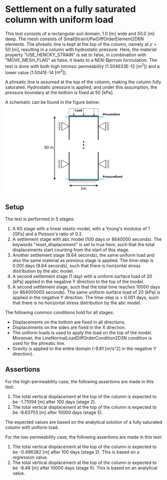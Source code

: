 # Settlement on a fully saturated column with uniform load
This test consists of a rectangular soil domain, 1.0 [m] wide and 50.0 [m] deep. The mesh consists of SmallStrainUPwDiffOrderElement2D6N elements. The phreatic line is kept at the top of the column, namely at $y = 50$ [m], resulting in a column with hydrostatic pressure. Here, the material property "USE_HENCKY_STRAIN" is set to false, in combination with "MOVE_MESH_FLAG" as false, it leads to a NEN-Bjerrum formulation. The test is done with both high intrinsic permeability (1.504633E-12 $\mathrm{[m^2]}$) and a lower value (1.5041E-14 $\mathrm{[m^2]}$).

A phreatic line is assumed at the top of the column, making the column fully saturated. Hydrostatic pressure is applied, and under this assumption, the pressure boundary at the bottom is fixed at 50 [kPa].

A schematic can be found in the figure below:
![Schematic](Schematic.svg)

## Setup

The test is performed in 5 stages:
1. A K0 stage with a linear elastic model, with a Young's modulus of 1 [GPa] and a Poisson's ratio of 0.2.
2. A settlement stage with abc model (100 days or 8640000 seconds). The keywords "reset_displacement" is set to true here, such that the total displacements start counting from the start of this stage.
3. Another settlement stage (8.64 seconds), the same uniform load and also the same material as previous stage is applied. The time-step is 0.001 days (8.64 seconds), such that there is horizontal stress distribution by the abc model. 
4. A second settlement stage (1 day) with a uniform surface load of 20 [kPa] applied in the negative Y direction to the top of the model.
5. A second settlement stage, such that the total time reaches 10000 days (or 864000000 seconds). The same uniform surface load of 20 [kPa] is applied in the negative Y direction. The time-step is > 0.001 days, such that there is no horizontal stress distribution by the abc model.

The following common conditions hold for all stages:
  - Displacements on the bottom are fixed in all directions.
  - Displacements on the sides are fixed in the X direction.
  - The uniform loads is used to apply the load on the top of the model. Moreover, the LineNormalLoadDiffOrderCondition2D3N condition is used for the phreatic line.
  - Gravity is applied to the entire domain (-9.81 [m/s^2] in the negative Y direction).

## Assertions
For the high-permeability case, the following assertions are made in this test:
1. The total vertical displacement at the top of the column is expected to be -1.71094 [m] after 100 days (stage 2).
2. The total vertical displacement at the top of the column is expected to be -8.63753 [m] after 10000 days (stage 5).

The expected values are based on the analytical solution of a fully saturated column with uniform load.

For the low-permeability case, the following assertions are made in this test:
1. The total vertical displacement at the top of the column is expected to be -0.496382 [m] after 100 days (stage 2). This is based on a regression value.
2. The total vertical displacement at the top of the column is expected to be -8.48 [m] after 10000 days (stage 5). This is based on an analytical value.
